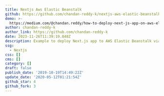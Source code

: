 ```yaml
---
title: Nextjs Aws Elastic Beanstalk
github: https://github.com/chandan-reddy-k/nextjs-aws-elastic-beanstalk
demo: >-
  https://medium.com/@chandan.reddy/how-to-deploy-next-js-app-on-aws-elastic-beanstalk-via-travis-333f66fe3102?source=friends_link&sk=7bcc7e3a06f2801d37f2f23f5adec6f2
author: chandan-reddy-k
author_link: https://github.com/chandan-reddy-k
date: 2023-11-26T11:39:19.848Z
description: Example to deploy Next.js app to AWS Elastic Beanstalk via Travis
ssg:
  - Nextjs
css: []
cms: []
category: []
draft: false
publish_date: '2019-10-19T14:49:22Z'
update_date: '2020-05-12T01:21:54Z'
github_star: 4
github_fork: 3
---
```

